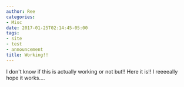 ```yaml
---
author: Ree
categories:
- Misc
date: 2017-01-25T02:14:45-05:00
tags:
- site
- test
- announcement
title: Working!!
---
```


I don't know if this is actually working or not but!! Here it is!! I reeeeally hope it works....
